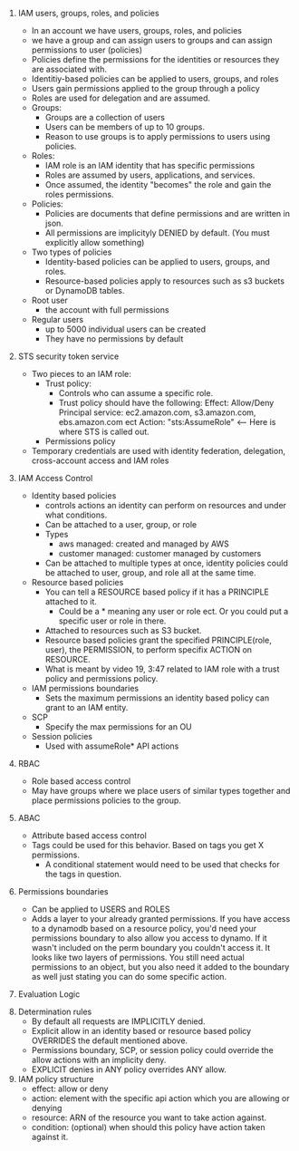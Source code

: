 1. IAM users, groups, roles, and policies
    - In an account we have users, groups, roles, and policies
    - we have a group and can assign users to groups and can assign permissions to user (policies)
    - Policies define the permissions for the identities or resources they are associated with.
    - Identitiy-based policies can be applied to users, groups, and roles
    - Users gain permissions applied to the group through a policy
    - Roles are used for delegation and are assumed.
    - Groups:
        - Groups are a collection of users
        - Users can be members of up to 10 groups.
        - Reason to use groups is to apply permissions to users using policies.
    - Roles:
        - IAM role is an IAM identity that has specific permissions
        - Roles are assumed by users, applications, and services.
        - Once assumed, the identity "becomes" the role and gain the roles permissions.
    - Policies:
        - Policies are documents that define permissions and are written in json.
        - All permissions are implicityly DENIED by default.  (You must explicitly allow something)
    - Two types of policies
        - Identity-based policies can be applied to users, groups, and roles.
        - Resource-based policies apply to resources such as s3 buckets or DynamoDB tables.
    - Root user
        - the account with full permissions
    - Regular users
        - up to 5000 individual users can be created
        - They have no permissions by default

2. STS security token service
    - Two pieces to an IAM role:
        - Trust policy:
            - Controls who can assume a specific role.
            - Trust policy should have the following:
                Effect: Allow/Deny
                Principal
                    service: ec2.amazon.com, s3.amazon.com, ebs.amazon.com ect
                Action: "sts:AssumeRole" <-- Here is where STS is called out.
        - Permissions policy
    - Temporary credentials are used with identity federation, delegation, cross-account access and IAM roles
3. IAM Access Control
    - Identity based policies
        - controls actions an identity can perform on resources and under what conditions.
        - Can be attached to a user, group, or role
        - Types
            - aws managed: created and managed by AWS
            - customer managed: customer managed by customers
        - Can be attached to multiple types at once, identity policies could be attached to user, group, and role all at the same time.
    - Resource based policies
        - You can tell a RESOURCE based policy if it has a PRINCIPLE attached to it.
            - Could be a * meaning any user or role ect.  Or you could put a specific user or role in there.
        - Attached to resources such as S3 bucket.
        - Resource based policies grant the specified PRINCIPLE(role, user), the PERMISSION, to perform specifix ACTION on RESOURCE.
        - What is meant by video 19, 3:47 related to IAM role with a trust policy and permissions policy.
    - IAM permissions boundaries
        - Sets the maximum permissions an identity based policy can grant to an IAM entity.
    - SCP
        - Specify the max permissions for an OU
    - Session policies 
        - Used with assumeRole* API actions
4. RBAC
    - Role based access control
    - May have groups where we place users of similar types together and place permissions policies to the group.
5. ABAC
    - Attribute based access control
    - Tags could be used for this behavior.  Based on tags you get X permissions.
        - A conditional statement would need to be used that checks for the tags in question.
6. Permissions boundaries
    - Can be applied to USERS and ROLES
    - Adds a layer to your already granted permissions.  If you have access to a dynamodb based on a resource policy, you'd need your permissions boundary to also allow you access to dynamo.  If it wasn't included on the perm boundary you couldn't access it.  It looks like two layers of permissions.  You still need actual permissions to an object, but you also need it added to the boundary as well just stating you can do some specific action.
7. Evaluation Logic
<!-- INSERT POLICY EVAL image here --> 
8. Determination rules
    - By default all requests are IMPLICITLY denied.
    - Explicit allow in an identity based or resource based policy OVERRIDES the default mentioned above.
    - Permissions boundary, SCP, or session policy could override the allow actions with an implicity deny.
    - EXPLICIT denies in ANY policy overrides ANY allow.
9. IAM policy structure
    - effect: allow or deny
    - action: element with the specific api action which you are allowing or denying
    - resource: ARN of the resource you want to take action against.
    - condition: (optional) when should this policy have action taken against it.
